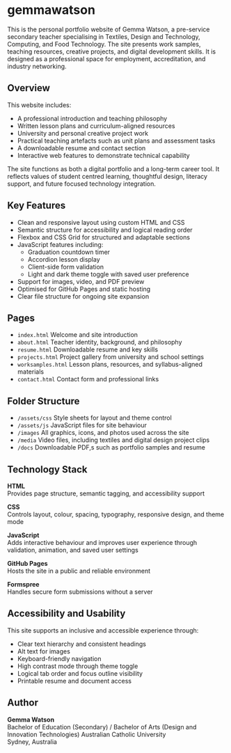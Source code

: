 # gemmawatson

This is the personal portfolio website of Gemma Watson, a pre-service secondary teacher specialising in Textiles, Design and Technology, Computing, and Food Technology. The site presents work samples, teaching resources, creative projects, and digital development skills. It is designed as a professional space for employment, accreditation, and industry networking.

## Overview

This website includes:

- A professional introduction and teaching philosophy
- Written lesson plans and curriculum-aligned resources
- University and personal creative project work
- Practical teaching artefacts such as unit plans and assessment tasks
- A downloadable resume and contact section
- Interactive web features to demonstrate technical capability

The site functions as both a digital portfolio and a long-term career tool. It reflects values of student centred learning, thoughtful design, literacy support, and future focused technology integration.

## Key Features

- Clean and responsive layout using custom HTML and CSS
- Semantic structure for accessibility and logical reading order
- Flexbox and CSS Grid for structured and adaptable sections
- JavaScript features including:
  - Graduation countdown timer
  - Accordion lesson display
  - Client-side form validation
  - Light and dark theme toggle with saved user preference
- Support for images, video, and PDF preview
- Optimised for GitHub Pages and static hosting
- Clear file structure for ongoing site expansion

## Pages

- `index.html` Welcome and site introduction
- `about.html` Teacher identity, background, and philosophy
- `resume.html` Downloadable resume and key skills
- `projects.html` Project gallery from university and school settings
- `worksamples.html` Lesson plans, resources, and syllabus-aligned materials
- `contact.html` Contact form and professional links

## Folder Structure

- `/assets/css` Style sheets for layout and theme control
- `/assets/js` JavaScript files for site behaviour
- `/images` All graphics, icons, and photos used across the site
- `/media` Video files, including textiles and digital design project clips
- `/docs` Downloadable PDF,s such as portfolio samples and resume

## Technology Stack

**HTML**  
Provides page structure, semantic tagging, and accessibility support

**CSS**  
Controls layout, colour, spacing, typography, responsive design, and theme mode

**JavaScript**  
Adds interactive behaviour and improves user experience through validation, animation, and saved user settings

**GitHub Pages**  
Hosts the site in a public and reliable environment

**Formspree**  
Handles secure form submissions without a server

## Accessibility and Usability

This site supports an inclusive and accessible experience through:

- Clear text hierarchy and consistent headings
- Alt text for images
- Keyboard-friendly navigation
- High contrast mode through theme toggle
- Logical tab order and focus outline visibility
- Printable resume and document access

## Author

**Gemma Watson**  
Bachelor of Education (Secondary) / Bachelor of Arts (Design and Innovation Technologies)
Australian Catholic University  
Sydney, Australia
